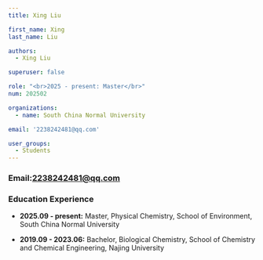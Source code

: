```yaml
---
title: Xing Liu

first_name: Xing
last_name: Liu

authors:
  - Xing Liu

superuser: false

role: "<br>2025 - present: Master</br>"
num: 202502

organizations:
  - name: South China Normal University

email: '2238242481@qq.com'

user_groups:
  - Students
---
```

### Email:<2238242481@qq.com>

### Education Experience

- **2025.09 - present:** Master, Physical Chemistry, School of Environment, South China Normal University

- **2019.09 - 2023.06:** Bachelor, Biological Chemistry, School of Chemistry and Chemical Engineering, Najing University
